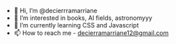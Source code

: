 - 👋 Hi, I’m @decierrramarriane
- 👀 I’m interested in books, AI fields, astronomyyy
- 🌱 I’m currently learning CSS and Javascript
- 📫 How to reach me - decierramarriane12@gmail.com

<!---
decierrramarriane/decierrramarriane is a ✨ special ✨ repository because its `README.md` (this file) appears on your GitHub profile.
--->
